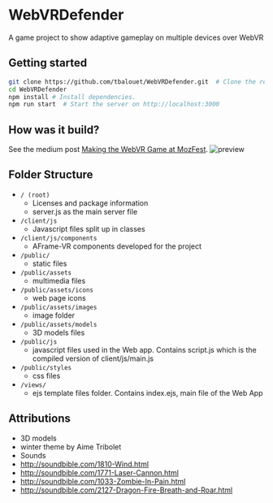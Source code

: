 # WebVRDefender
A game project to show adaptive gameplay on multiple devices over WebVR


Getting started
------------------------------
 ```sh
git clone https://github.com/tbalouet/WebVRDefender.git  # Clone the repository.
cd WebVRDefender
npm install # Install dependencies.
npm run start  # Start the server on http://localhost:3000
```

How was it build?
------------------------------
See the medium post [Making the WebVR Game at MozFest](https://medium.com/mozilla-festival/making-the-webvr-game-at-mozfest-70fea3f06e66).
![preview](https://cdn-images-1.medium.com/max/2000/1*t2S40Eurw_llOEHKZyXL3Q.png)

Folder Structure
----------------

 * `/ (root)`
   * Licenses and package information
   * server.js as the main server file
 * `/client/js`
   * Javascript files split up in classes
 * `/client/js/components`
   * AFrame-VR components developed for the project
 * `/public/`
   * static files
 * `/public/assets`
   * multimedia files
 * `/public/assets/icons`
   * web page icons
 * `/public/assets/images`
   * image folder
 * `/public/assets/models`
   * 3D models files
 * `/public/js`
   * javascript files used in the Web app. Contains script.js which is the compiled version of client/js/main.js
 * `/public/styles`
   * css files
 * `/views/`
   * ejs template files folder. Contains index.ejs, main file of the Web App

Attributions
----------------

* 3D models
 * winter theme by Aime Tribolet
* Sounds
 * http://soundbible.com/1810-Wind.html
 * http://soundbible.com/1771-Laser-Cannon.html
 * http://soundbible.com/1033-Zombie-In-Pain.html
 * http://soundbible.com/2127-Dragon-Fire-Breath-and-Roar.html
